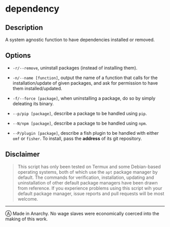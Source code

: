 # dependency

## Description

A system agnostic function to have dependencies installed or removed.

## Options

- `-r/--remove`, uninstall packages (instead of installing them).

- `-n/--name [function]`, output the name of a function that calls for the installation/update of given packages, and ask for permission to have them installed/updated.

- `-f/--force [package]`, when uninstalling a package, do so by simply deleating its binary.

- `--p/pip [package]`, describe a package to be handled using `pip`.

- `--N/npm [package]`, describe a package to be handled using `npm`.

- `--P/plugin [package]`, describe a fish plugin to be handled with either `omf` or `fisher`. To install, pass the **address** of its git repository.

## Disclaimer

> This script has only been tested on Termux and some Debian-based operating systems, both of which use the `apt` package manager by default. The commands for verification, installation, updating and uninstallation of other default package managers have been drawn from reference. If you experience problems using this script wih your default package manager, issue reports and pull requests will be most welcome.

---

Ⓐ Made in Anarchy. No wage slaves were economically coerced into the making of this work.
